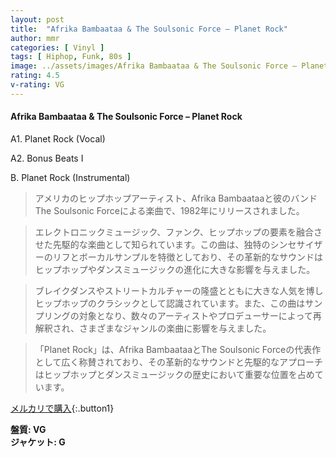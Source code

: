 ```yaml
---
layout: post
title:  "Afrika Bambaataa & The Soulsonic Force – Planet Rock"
author: mmr
categories: [ Vinyl ]
tags: [ Hiphop, Funk, 80s ]
image: ../assets/images/Afrika Bambaataa & The Soulsonic Force – Planet Rock.jpg
rating: 4.5
v-rating: VG
---
```


#### Afrika Bambaataa & The Soulsonic Force – Planet Rock


A1. Planet Rock (Vocal)


A2. Bonus Beats I


B. Planet Rock (Instrumental)


> アメリカのヒップホップアーティスト、Afrika Bambaataaと彼のバンドThe Soulsonic Forceによる楽曲で、1982年にリリースされました。

> エレクトロニックミュージック、ファンク、ヒップホップの要素を融合させた先駆的な楽曲として知られています。この曲は、独特のシンセサイザーのリフとボーカルサンプルを特徴としており、その革新的なサウンドはヒップホップやダンスミュージックの進化に大きな影響を与えました。

> ブレイクダンスやストリートカルチャーの隆盛とともに大きな人気を博しヒップホップのクラシックとして認識されています。また、この曲はサンプリングの対象となり、数々のアーティストやプロデューサーによって再解釈され、さまざまなジャンルの楽曲に影響を与えました。

> 「Planet Rock」は、Afrika BambaataaとThe Soulsonic Forceの代表作として広く称賛されており、その革新的なサウンドと先駆的なアプローチはヒップホップとダンスミュージックの歴史において重要な位置を占めています。


[メルカリで購入](https://jp.mercari.com/item/m43312143517){:.button1}


<div class="mt-4 mb-4 d-flex align-items-center">
<strong class="mr-1">盤質: VG</strong>
</div>
<div class="mt-4 mb-4 d-flex align-items-center">
<strong class="mr-1">ジャケット: G</strong>
</div>